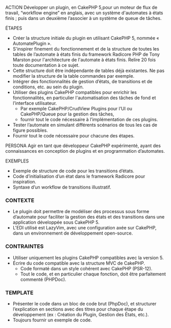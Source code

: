 ACTION
Développer un plugin, en CakePHP 5,pour un moteur de flux de travail, “workflow engine” en anglais, avec un système d'automates à états finis ; puis dans un deuxième l’associer à un système de queue de tâches.

ÉTAPES
- Créer la structure initiale du plugin en utilisant CakePHP 5, nommée « AutomatePlugin ».
- S'inspirer finement du fonctionnement et de la structure de toutes les tables de l’automate à états finis du framework Radicore PHP de Tony Marston pour l'architecture de l'automate à états finis. Relire 20 fois toute documentation à ce sujet. 
- Cette structure doit être indépendante de tables déjà existantes. Ne pas modifier la structure de la table commandes par exemple.
- Intégrer des fonctionnalités de gestion d’états, de transitions et de conditions, etc. au sein du plugin. 
- Utiliser des plugins CakePHP compatibles pour enrichir les fonctionnalités, en particulier l'automatisation des tâches de fond et l’interface utilisateur.
    - Par exemple CakePHP/CrudView Plugins pour l’UI ou CakePHP/Queue pour la gestion des tâches,
    - fournir tout le code nécessaire à l’implémentation de ces plugins.
- Tester l’automate en simulant différents scénarios de tous les cas de figure possibles.
- Fournir tout le code nécessaire pour chacune des étapes.
  
PERSONA
Agir en tant que développeur CakePHP expérimenté, ayant des connaissances en conception de plugins et en programmation d’automates.

EXEMPLES
- Exemple de structure de code pour les transitions d’états.
- Code d’initialisation d’un état dans le framework Radicore pour inspiration.
- Syntaxe d’un workflow de transitions illustratif.

### CONTEXTE
- Le plugin doit permettre de modéliser des processus sous forme d’automate pour faciliter la gestion des états et des transitions dans une application développée sous CakePHP 5.
- L'EDI utilisé est LazyVim, avec une configuration axée sur CakePHP, dans un environnement de développement open-source.

### CONTRAINTES
- Utiliser uniquement les plugins CakePHP compatibles avec la version 5.
- Écrire du code compatible avec la structure MVC de CakePHP.
    - Code formaté dans un style cohérent avec CakePHP (PSR-12).
    - Tout le code, et en particulier chaque fonction, doit être parfaitement commenté (PHPDoc).

### TEMPLATE
- Présenter le code dans un bloc de code brut (PhpDoc), et structurer l’explication en sections avec des titres pour chaque étape du développement (ex : Création du Plugin, Gestion des États, etc.).
- Toujours fournir  un exemple de code.
